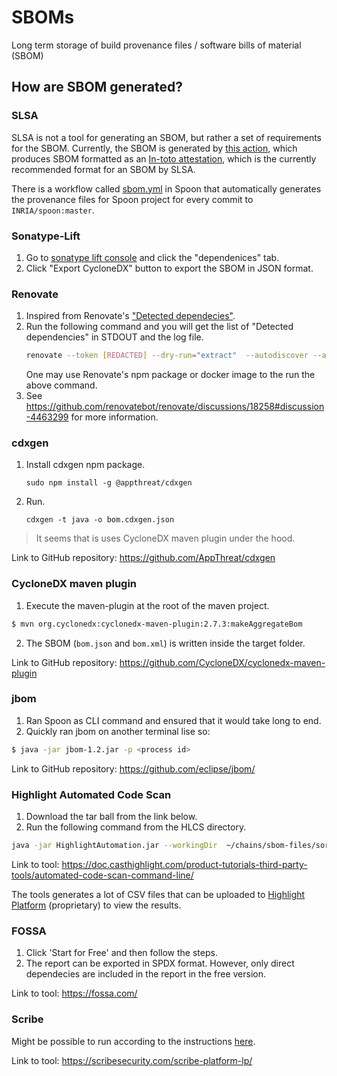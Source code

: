 # SBOMs

Long term storage of build provenance files / software bills of material (SBOM)

## How are SBOM generated?

### SLSA

SLSA is not a tool for generating an SBOM, but rather a set of requirements for the SBOM.
Currently, the SBOM is generated by [this action](https://github.com/slsa-framework/github-actions-demo), which produces SBOM formatted as an [In-toto attestation](https://github.com/in-toto/attestation), which is the currently recommended format for an SBOM by SLSA.

There is a workflow called [sbom.yml](https://github.com/INRIA/spoon/blob/master/.github/workflows/sbom.yml) in Spoon that automatically
generates the provenance files for Spoon project for every commit to `INRIA/spoon:master`.

### Sonatype-Lift

1. Go to [sonatype lift console](https://lift.sonatype.com/results/github.com/SpoonLabs/sorald/01GF3EZ99T224KCGHP20Y32671?tab=dependencies)
   and click the "dependenices" tab.
2. Click "Export CycloneDX" button to export the SBOM in JSON format.

### Renovate

1. Inspired from Renovate's ["Detected dependecies"](https://github.com/SpoonLabs/sorald/issues/623).
2. Run the following command and you will get the list of
   "Detected dependencies" in STDOUT and the log file.
   ```bash
   renovate --token [REDACTED] --dry-run="extract"  --autodiscover --autodiscover-filter "<org_name>/<repo_name>" --log-file="renovate.log"
   ```
   One may use Renovate's npm package or docker image to the run the
   above command.
3. See https://github.com/renovatebot/renovate/discussions/18258#discussion-4463299 for more information.

### cdxgen

1. Install cdxgen npm package.
   ```
   sudo npm install -g @appthreat/cdxgen
   ```
2. Run.
   ```
   cdxgen -t java -o bom.cdxgen.json
   ```

> It seems that is uses CycloneDX maven plugin under the hood.

Link to GitHub repository: https://github.com/AppThreat/cdxgen

### CycloneDX maven plugin

1. Execute the maven-plugin at the root of the maven project.
```sh
$ mvn org.cyclonedx:cyclonedx-maven-plugin:2.7.3:makeAggregateBom
```
2. The SBOM (`bom.json` and `bom.xml`) is written inside the target folder.

Link to GitHub repository: https://github.com/CycloneDX/cyclonedx-maven-plugin

### jbom

1. Ran Spoon as CLI command and ensured that it would take long to end.
2. Quickly ran jbom on another terminal lise so:
```sh
$ java -jar jbom-1.2.jar -p <process id>
```

Link to GitHub repository: https://github.com/eclipse/jbom/

### Highlight Automated Code Scan

1. Download the tar ball from the link below.
2. Run the following command from the HLCS directory.
```sh
java -jar HighlightAutomation.jar --workingDir  ~/chains/sbom-files/sorald/ --sourceDir ~/spoonlabs/sorald --skipUpload --technologies "Java"
```

Link to tool: https://doc.casthighlight.com/product-tutorials-third-party-tools/automated-code-scan-command-line/

The tools generates a lot of CSV files that can be uploaded to 
[Highlight Platform](https://learn.castsoftware.com/trial-hl-request?utm_page=https://learn.castsoftware.com/highlight)
(proprietary) to view the results.

### FOSSA

1. Click 'Start for Free' and then follow the steps.
2. The report can be exported in SPDX format. However, only direct
dependecies are included in the report in the free version.

Link to tool: https://fossa.com/

### Scribe

Might be possible to run according to the instructions [here](https://scribe-security.netlify.app/docs/ci-integrations/github).

Link to tool: https://scribesecurity.com/scribe-platform-lp/ 
